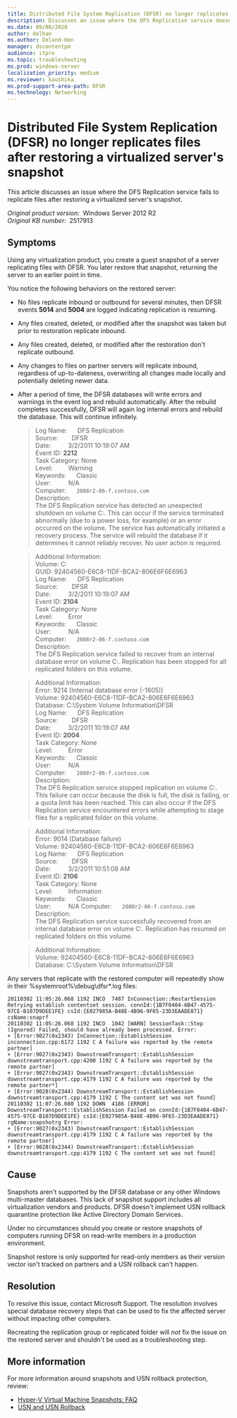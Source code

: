 ```yaml
---
title: Distributed File System Replication (DFSR) no longer replicates files after restoring a virtualized server's snapshot
description: Discusses an issue where the DFS Replication service doesn't replicate files after restoring a virtualized server's snapshot.
ms.date: 09/08/2020
author: delhan
ms.author: Deland-Han
manager: dscontentpm
audience: itpro
ms.topic: troubleshooting
ms.prod: windows-server
localization_priority: medium
ms.reviewer: kaushika
ms.prod-support-area-path: DFSR
ms.technology: Networking
---
```

# Distributed File System Replication (DFSR) no longer replicates files after restoring a virtualized server's snapshot

This article discusses an issue where the DFS Replication service fails to replicate files after restoring a virtualized server's snapshot.

_Original product version:_ &nbsp;Windows Server 2012 R2  
_Original KB number:_ &nbsp;2517913

## Symptoms

Using any virtualization product, you create a guest snapshot of a server replicating files with DFSR. You later restore that snapshot, returning the server to an earlier point in time.

You notice the following behaviors on the restored server:

- No files replicate inbound or outbound for several minutes, then DFSR events **5014** and **5004** are logged indicating replication is resuming.
- Any files created, deleted, or modified after the snapshot was taken but prior to restoration replicate inbound.
- Any files created, deleted, or modified after the restoration don't replicate outbound.
- Any changes to files on partner servers will replicate inbound, regardless of up-to-dateness, overwriting all changes made locally and potentially deleting newer data.
- After a period of time, the DFSR databases will write errors and warnings in the event log and rebuild automatically. After the rebuild completes successfully, DFSR will again log internal errors and rebuild the database. This will continue infinitely.

    > Log Name:      DFS Replication  
    Source:        DFSR  
    Date:          3/2/2011 10:19:07 AM  
    Event ID: **2212**  
    Task Category: None  
    Level:         Warning  
    Keywords:      Classic  
    User:          N/A  
    Computer:      `2008r2-06-f.contoso.com`  
    Description:  
    The DFS Replication service has detected an unexpected shutdown on volume C:. This can occur if the service terminated abnormally (due to a power loss, for example) or an error occurred on the volume. The service has automatically initiated a recovery process. The service will rebuild the database if it determines it cannot reliably recover. No user action is required.

    > Additional Information:  
    Volume: C:  
    GUID: 92404560-E6C8-11DF-BCA2-806E6F6E6963  
    Log Name:      DFS Replication  
    Source:        DFSR  
    Date:          3/2/2011 10:19:07 AM  
    Event ID: **2104**  
    Task Category: None  
    Level:         Error  
    Keywords:      Classic  
    User:          N/A  
    Computer:      `2008r2-06-f.contoso.com`  
    Description:  
    The DFS Replication service failed to recover from an internal database error on volume C:. Replication has been stopped for all replicated folders on this volume.

    > Additional Information:  
    Error: 9214 (Internal database error (-1605))  
    Volume: 92404560-E6C8-11DF-BCA2-806E6F6E6963  
    Database: C:\System Volume Information\DFSR  
    Log Name:      DFS Replication  
    Source:        DFSR  
    Date:          3/2/2011 10:19:07 AM  
    Event ID: **2004**  
    Task Category: None  
    Level:         Error  
    Keywords:      Classic  
    User:          N/A  
    Computer:      `2008r2-06-f.contoso.com`  
    Description:  
    The DFS Replication service stopped replication on volume C:. This failure can occur because the disk is full, the disk is failing, or a quota limit has been reached. This can also occur if the DFS Replication service encountered errors while attempting to stage files for a replicated folder on this volume.

    > Additional Information:  
    Error: 9014 (Database failure)  
    Volume: 92404560-E6C8-11DF-BCA2-806E6F6E6963  
    Log Name:      DFS Replication  
    Source:        DFSR  
    Date:          3/2/2011 10:51:08 AM  
    Event ID: **2106**  
    Task Category: None  
    Level:         Information  
    Keywords:      Classic  
    User:          N/A
    Computer:      `2008r2-06-f.contoso.com`  
    Description:  
    The DFS Replication service successfully recovered from an internal database error on volume C:. Replication has resumed on replicated folders on this volume.

    > Additional Information:  
    Volume: 92404560-E6C8-11DF-BCA2-806E6F6E6963  
    Database: C:\System Volume Information\DFSR  

Any servers that replicate with the restored computer will repeatedly show in their %systemroot%\debug\dfsr*.log files:

```console
20110302 11:05:26.068 1192 INCO  7487 InConnection::RestartSession Retrying establish contentset session. connId:{1B7F0404-6B47-4575-97CE-B107D9DEE1FE} csId:{E027985A-B48E-4B96-9F65-23D3EAADE871} csName:snaprf
20110302 11:05:26.068 1192 INCO  1042 [WARN] SessionTask::Step (Ignored) Failed, should have already been processed. Error:
+ [Error:9027(0x2343) InConnection::EstablishSession inconnection.cpp:6172 1192 C A failure was reported by the remote partner]
+ [Error:9027(0x2343) DownstreamTransport::EstablishSession downstreamtransport.cpp:4200 1192 C A failure was reported by the remote partner]
+ [Error:9027(0x2343) DownstreamTransport::EstablishSession downstreamtransport.cpp:4179 1192 C A failure was reported by the remote partner*]
+ [Error:9028(0x2344) DownstreamTransport::EstablishSession downstreamtransport.cpp:4179 1192 C The content set was not found]
20110302 11:07:26.080 1192 DOWN  4186 [ERROR] DownstreamTransport::EstablishSession Failed on connId:{1B7F0404-6B47-4575-97CE-B107D9DEE1FE} csId:{E027985A-B48E-4B96-9F65-23D3EAADE871} rgName:snapshotrg Error:
+ [Error:9027(0x2343) DownstreamTransport::EstablishSession downstreamtransport.cpp:4179 1192 C A failure was reported by the remote partner]
+ [Error:9028(0x2344) DownstreamTransport::EstablishSession downstreamtransport.cpp:4179 1192 C The content set was not found]
```

## Cause

Snapshots aren't supported by the DFSR database or any other Windows multi-master databases. This lack of snapshot support includes all virtualization vendors and products. DFSR doesn't implement USN rollback quarantine protection like Active Directory Domain Services.

Under no circumstances should you create or restore snapshots of computers running DFSR on read-write members in a production environment.

Snapshot restore is only supported for read-only members as their version vector isn't tracked on partners and a USN rollback can't happen.

## Resolution

To resolve this issue, contact Microsoft Support. The resolution involves special database recovery steps that can be used to fix the affected server without impacting other computers.

Recreating the replication group or replicated folder will *not* fix the issue on the restored server and shouldn't be used as a troubleshooting step.

## More information

For more information around snapshots and USN rollback protection, review:

- [Hyper-V Virtual Machine Snapshots: FAQ](https://technet.microsoft.com/library/dd560637%28WS.10%29.aspx)
- [USN and USN Rollback](https://technet.microsoft.com/library/dd348479%28WS.10%29.aspx)
